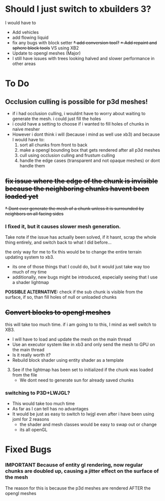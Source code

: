 # Should I just switch to xbuilders 3?
I would have to
* Add vehicles
* add flowing liquid
* fix any bugs with block setter
  ~~* add conversion tool?~~
  ~~* Add repaint and sphere block tools~~
  VS using XB2
* Update to opengl meshes (Major)
* I still have issues with trees looking halved and slower performance in other areas

# To Do

## Occlusion culling is possible for p3d meshes!
* if i had occlusion culling, i wouldnt have to worry about waiting to generate the mesh. i could just fill the holes
* i could have a setting to choose if i wanted to fill holes of chunks in naive mesher
* However i dont think i will (because i mind as well use xb3) and because I would have to:
  1. sort all chunks from front to back
  2. make a opengl bounding box that gets rendered after all p3d meshes
  3. cull using occlusion culling and frustum culling
  4. handle the edge cases (transparent and not opaque meshes) or dont handle them


## ~~fix issue where the edge of the chunk is invisible because the neighboring chunks havent been loaded yet~~
~~* Dont ever generate the mesh of a chunk unless it is surrounded by neighbors on all facing sides~~

### I fixed it, but it causes slower mesh generation.
Take note if the issue has actually been solved, if it hasnt, scrap the whole thing entirely, and switch back to what I did before...

the only way for me to fix this would be to change the entire terrain updating system to xb3.
* its one of those things that I could do, but it would just take way too much of my time
* additionally, new bugs might be introduced, especially seeing that I use a shader lightmap

**POSSIBLE ALTERNATIVE:** check if the sub chunk is visible from the surface, if so, than fill holes of null or unloaded chunks
  

## ~~Convert blocks to opengl meshes~~
this will take too much time. if i am going to to this, I mind as well switch to XB3.
  
* I will have to load and update the mesh on the main thread
* Use an executor system like in xb3 and only send the mesh to GPU on the main thread
* Is it really worth it?
* Rebuild block shader using entity shader as a template


3. See if the lightmap has been set to initialized if the chunk was loaded from the file
   * We dont need to generate sun for already saved chunks

### switching to P3D+LWJGL?
* This would take too much time
* As far as I can tell has no advantages
* It would be just as easy to switch to lwjgl even after i have been using joml for 2 reasons
  * the shader and mesh classes would be easy to swap out or change
  * its all openGL

# Fixed Bugs
### IMPORTANT Because of entity gl rendering, now regular chunks are doubled up, causing a jitter effect on the surface of the mesh
The reason for this is because the p3d meshes are rendered AFTER the opengl meshes